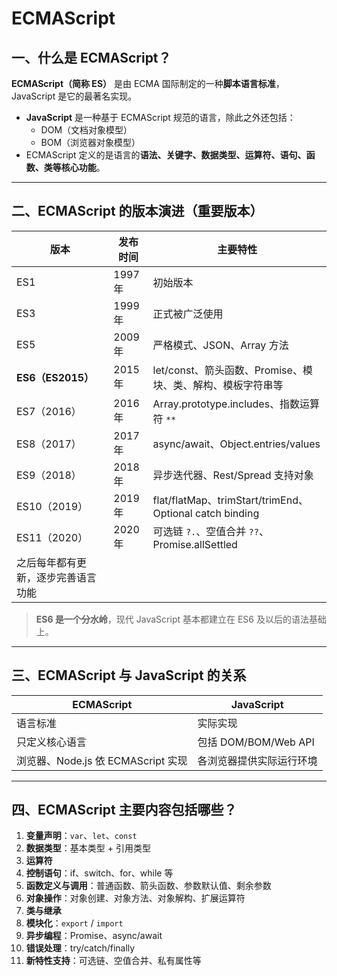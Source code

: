 # ECMAScript

## 一、什么是 ECMAScript？

**ECMAScript（简称 ES）** 是由 ECMA 国际制定的一种**脚本语言标准**，JavaScript 是它的最著名实现。

- **JavaScript** 是一种基于 ECMAScript 规范的语言，除此之外还包括：
  - DOM（文档对象模型）
  - BOM（浏览器对象模型）
- ECMAScript 定义的是语言的**语法、关键字、数据类型、运算符、语句、函数、类等核心功能**。

------

## 二、ECMAScript 的版本演进（重要版本）

| 版本                               | 发布时间 | 主要特性                                                   |
| ---------------------------------- | -------- | ---------------------------------------------------------- |
| ES1                                | 1997年   | 初始版本                                                   |
| ES3                                | 1999年   | 正式被广泛使用                                             |
| ES5                                | 2009年   | 严格模式、JSON、Array 方法                                 |
| **ES6（ES2015）**                  | 2015年   | let/const、箭头函数、Promise、模块、类、解构、模板字符串等 |
| ES7（2016）                        | 2016年   | Array.prototype.includes、指数运算符 `**`                  |
| ES8（2017）                        | 2017年   | async/await、Object.entries/values                         |
| ES9（2018）                        | 2018年   | 异步迭代器、Rest/Spread 支持对象                           |
| ES10（2019）                       | 2019年   | flat/flatMap、trimStart/trimEnd、Optional catch binding    |
| ES11（2020）                       | 2020年   | 可选链 `?.`、空值合并 `??`、Promise.allSettled             |
| 之后每年都有更新，逐步完善语言功能 |          |                                                            |



>  **ES6 是一个分水岭**，现代 JavaScript 基本都建立在 ES6 及以后的语法基础上。

------

## 三、ECMAScript 与 JavaScript 的关系

| ECMAScript                         | JavaScript               |
| ---------------------------------- | ------------------------ |
| 语言标准                           | 实际实现                 |
| 只定义核心语言                     | 包括 DOM/BOM/Web API     |
| 浏览器、Node.js 依 ECMAScript 实现 | 各浏览器提供实际运行环境 |



------

## 四、ECMAScript 主要内容包括哪些？

1. **变量声明**：`var`、`let`、`const`
2. **数据类型**：基本类型 + 引用类型
3. **运算符**
4. **控制语句**：if、switch、for、while 等
5. **函数定义与调用**：普通函数、箭头函数、参数默认值、剩余参数
6. **对象操作**：对象创建、对象方法、对象解构、扩展运算符
7. **类与继承**
8. **模块化**：`export` / `import`
9. **异步编程**：Promise、async/await
10. **错误处理**：try/catch/finally
11. **新特性支持**：可选链、空值合并、私有属性等